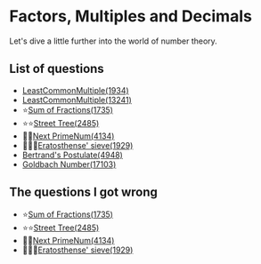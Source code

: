 Factors, Multiples and Decimals
=============
Let's dive a little further into the world of number theory.

List of questions
-----------------

- [LeastCommonMultiple(1934)](https://github.com/yoru4890/coding_test/blob/main/baekjoon/factors_multiples_decimals_2/1934.md)
- [LeastCommonMultiple(13241)](https://github.com/yoru4890/coding_test/blob/main/baekjoon/factors_multiples_decimals_2/13241.md)
- ⭐[Sum of Fractions(1735)](https://github.com/yoru4890/coding_test/blob/main/baekjoon/factors_multiples_decimals_2/1735.md)
- ⭐⭐[Street Tree(2485)](https://github.com/yoru4890/coding_test/blob/main/baekjoon/factors_multiples_decimals_2/2485.md)
- 🌟🌟[Next PrimeNum(4134)](https://github.com/yoru4890/coding_test/blob/main/baekjoon/factors_multiples_decimals_2/4134.md)
- 🌟🌟🌟[Eratosthense' sieve(1929)](https://github.com/yoru4890/coding_test/blob/main/baekjoon/factors_multiples_decimals_2/1929.md)
- [Bertrand's Postulate(4948)](https://github.com/yoru4890/coding_test/blob/main/baekjoon/factors_multiples_decimals_2/4948.md)
- [Goldbach Number(17103)](https://github.com/yoru4890/coding_test/blob/main/baekjoon/factors_multiples_decimals_2/17103.md)

The questions I got wrong
-----------------

- ⭐[Sum of Fractions(1735)](https://github.com/yoru4890/coding_test/blob/main/baekjoon/factors_multiples_decimals_2/1735.md)
- ⭐⭐[Street Tree(2485)](https://github.com/yoru4890/coding_test/blob/main/baekjoon/factors_multiples_decimals_2/2485.md)
- 🌟🌟[Next PrimeNum(4134)](https://github.com/yoru4890/coding_test/blob/main/baekjoon/factors_multiples_decimals_2/4134.md)
- 🌟🌟🌟[Eratosthense' sieve(1929)](https://github.com/yoru4890/coding_test/blob/main/baekjoon/factors_multiples_decimals_2/1929.md)
